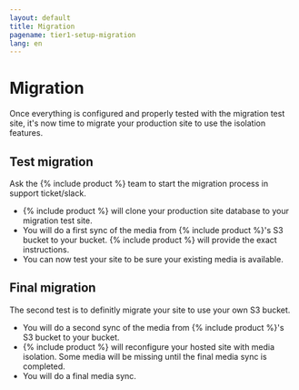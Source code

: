 ```yaml
---
layout: default
title: Migration
pagename: tier1-setup-migration
lang: en
---
```


# Migration

Once everything is configured and properly tested with the migration test site, it's now time to migrate your production site to use the isolation features.

## Test migration

Ask the {% include product %} team to start the migration process in support ticket/slack.

  * {% include product %} will clone your production site database to your migration test site.
  * You will do a first sync of the media from {% include product %}'s S3 bucket to your bucket. {% include product %} will provide the exact instructions.
  * You can now test your site to be sure your existing media is available.

## Final migration

The second test is to definitly migrate your site to use your own S3 bucket.

  * You will do a second sync of the media from {% include product %}'s S3 bucket to your bucket.
  * {% include product %} will reconfigure your hosted site with media isolation. Some media will be missing until the final media sync is completed.
  * You will do a final media sync.

